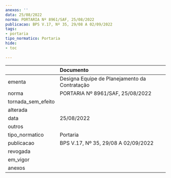 ```yaml
---
anexos: ''
data: 25/08/2022
norma: PORTARIA Nº 8961/SAF, 25/08/2022
publicacao: BPS V.17, Nº 35, 29/08 A 02/09/2022
tags:
- portaria
tipo_normatico: Portaria
hide: 
- toc 
 
---
```


|                    | Documento                                     |
|:-------------------|:----------------------------------------------|
| ementa             | Designa Equipe de Planejamento da Contratação |
| norma              | PORTARIA Nº 8961/SAF, 25/08/2022              |
| tornada_sem_efeito |                                               |
| alterada           |                                               |
| data               | 25/08/2022                                    |
| outros             |                                               |
| tipo_normatico     | Portaria                                      |
| publicacao         | BPS V.17, Nº 35, 29/08 A 02/09/2022           |
| revogada           |                                               |
| em_vigor           |                                               |
| anexos             |                                               |